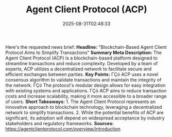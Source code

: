 ﻿---
title: "Agent Client Protocol (ACP)"
date: "2025-08-31T02:48:33"
category: "Markets"
summary: ""
slug: "agent client protocol acp"
source_urls:
  - "https://agentclientprotocol.com/overview/introduction"
seo:
  title: "Agent Client Protocol (ACP) | Hash n Hedge"
  description: ""
  keywords: ["news", "markets", "brief"]
---
Here's the requested news brief:  **Headline:** "Blockchain-Based Agent Client Protocol Aims to Simplify Transactions"  **Summary Meta Description:** The Agent Client Protocol (ACP) is a blockchain-based platform designed to streamline transactions and reduce complexity. Developed by a team of experts, ACP utilizes a decentralized network to facilitate secure and efficient exchanges between parties.  **Key Points:**  ΓÇó ACP uses a novel consensus algorithm to validate transactions and maintain the integrity of the network. ΓÇó The protocol's modular design allows for easy integration with existing systems and applications. ΓÇó ACP aims to reduce transaction costs and increase scalability, making it more accessible to a broader range of users.  **Short Takeaways:**  1. The Agent Client Protocol represents an innovative approach to blockchain technology, leveraging a decentralized network to simplify transactions. 2. While the potential benefits of ACP are significant, its adoption will depend on widespread acceptance by industry stakeholders and regulatory frameworks.  **Sources:** https://agentclientprotocol.com/overview/introduction 
